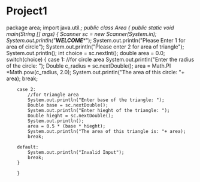 # Project1
package area;
import java.util.*;
public class Area {
	public static void main(String [] args)
	{
		Scanner sc = new Scanner(System.in);
		System.out.println("**************WELCOME****************");
		System.out.println("Please Enter 1 for area of circle");
		System.out.println("Please enter 2 for area of  triangle");
		System.out.println();
		int choice = sc.nextInt();
		double area = 0.0;
		switch(choice)
		{
		case 1:
			//for circle area
			System.out.println("Enter the radius of the circle: ");
			Double c_radius = sc.nextDouble();
			area = Math.PI *Math.pow(c_radius, 2.0);
			System.out.println("The area of this circle: "+ area);
			break;

		case 2:
			//for triangle area
			System.out.println("Enter base of the triangle: ");
			Double base = sc.nextDouble();
			System.out.println("Enter hieght of the triangle: ");
			Double hieght = sc.nextDouble();
			System.out.println();
			area = 0.5 * (base * hieght);
			System.out.println("The area of this triangle is: "+ area);
			break;

		default:
			System.out.println("Invalid Input");
			break;
		}

		}
